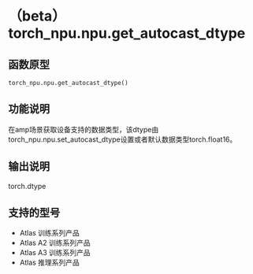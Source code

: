 # （beta）torch_npu.npu.get_autocast_dtype

## 函数原型

```
torch_npu.npu.get_autocast_dtype()
```

## 功能说明

在amp场景获取设备支持的数据类型，该dtype由torch_npu.npu.set_autocast_dtype设置或者默认数据类型torch.float16。

## 输出说明

torch.dtype

## 支持的型号

- <term>Atlas 训练系列产品</term>
- <term>Atlas A2 训练系列产品</term>
- <term>Atlas A3 训练系列产品</term>
- <term>Atlas 推理系列产品</term>

